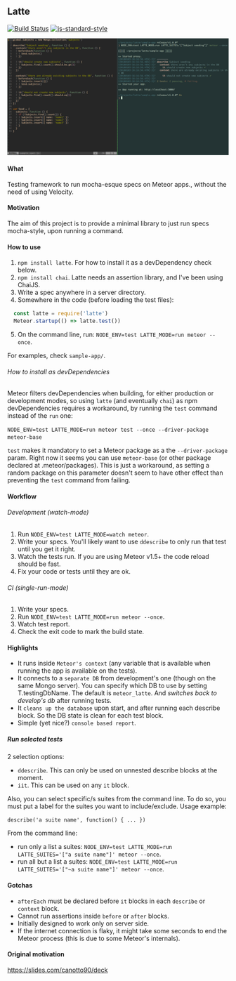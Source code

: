 ## Latte

[![Build Status](https://travis-ci.org/taromero/latte.svg?branch=master)](https://travis-ci.org/taromero/latte)
[![js-standard-style](https://img.shields.io/badge/code%20style-standard-brightgreen.svg?style=flat)](https://github.com/feross/standard)

![](https://raw.githubusercontent.com/taromero/latte/master/sample-spec.png)

#### What

Testing framework to run mocha-esque specs on Meteor apps., without the need of using Velocity.

#### Motivation

The aim of this project is to provide a minimal library to just run specs mocha-style, upon running a command.

#### How to use

1. `npm install latte`. For how to install it as a devDependency check below.
2. `npm install chai`. Latte needs an assertion library, and I've been using ChaiJS.
3. Write a spec anywhere in a server directory.
4. Somewhere in the code (before loading the test files):
```javascript
  const latte = require('latte')
  Meteor.startup(() => latte.test())
```
5. On the command line, run: `NODE_ENV=test LATTE_MODE=run meteor --once`.

For examples, check `sample-app/`.

###### How to install as devDependencies

Meteor filters devDependencies when building, for either production or development modes, so using `latte` (and eventually `chai`) as npm devDependencies requires a workaround, by running the `test` command instead of the `run` one:

`NODE_ENV=test LATTE_MODE=run meteor test --once --driver-package meteor-base`

`test` makes it mandatory to set a Meteor package as a the `--driver-package` param. Right now it seems you can use `meteor-base` (or other package declared at .meteor/packages). This is just a workaround, as setting a random package on this parameter doesn't seem to have other effect than preventing the `test` command from failing.

#### Workflow

###### Development (watch-mode)

1. Run `NODE_ENV=test LATTE_MODE=watch meteor`.
2. Write your specs. You'll likely want to use `ddescribe` to only run that test until you get it right.
3. Watch the tests run. If you are using Meteor v1.5+ the code reload should be fast.
4. Fix your code or tests until they are ok.

###### CI (single-run-mode)

1. Write your specs.
2. Run `NODE_ENV=test LATTE_MODE=run meteor --once`.
3. Watch test report.
4. Check the exit code to mark the build state.

#### Highlights

- It runs inside `Meteor's context` (any variable that is available when running the app is available on the tests).
- It connects to a `separate DB` from development's one (though on the same Mongo server). You can specify which DB to use by setting T.testingDbName. The default is `meteor_latte`. And *switches back to develop's db* after running tests.
- It `cleans up the database` upon start, and after running each describe block. So the DB state is clean for each test block.
- Simple (yet nice?) `console based report`.

##### Run selected tests

2 selection options:

- `ddescribe`. This can only be used on unnested describe blocks at the moment.
- `iit`. This can be used on any `it` block.

Also, you can select specific/s suites from the command line. To do so, you must put a label for the suites you want to include/exclude. Usage example:

```
describe('a suite name', function() { ... })
```

From the command line:

  * run only a list a suites: `NODE_ENV=test LATTE_MODE=run LATTE_SUITES='["a suite name"]' meteor --once`.
  * run all but a list a suites: `NODE_ENV=test LATTE_MODE=run LATTE_SUITES='["~a suite name"]' meteor --once`.

#### Gotchas

- `afterEach` must be declared before `it` blocks in each `describe` or `context` block.
- Cannot run assertions inside `before` or `after` blocks.
- Initially designed to work only on server side.
- If the internet connection is flaky, it might take some seconds to end the Meteor process (this is due to some Meteor's internals).

#### Original motivation

https://slides.com/canotto90/deck
